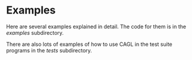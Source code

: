 # Examples

Here are several examples explained in detail. The code for them is in the *examples* subdirectory.

There are also lots of examples of how to use CAGL in the test suite programs in the *tests* subdirectory.
